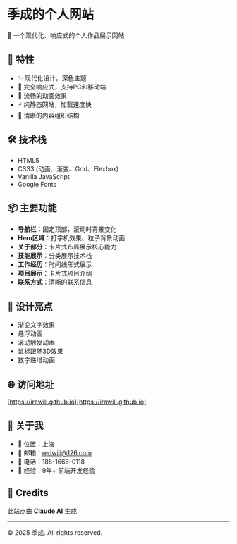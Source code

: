 # 季成的个人网站

🚀 一个现代化、响应式的个人作品展示网站

## 🌟 特性

- ✨ 现代化设计，深色主题
- 📱 完全响应式，支持PC和移动端
- 🎨 流畅的动画效果
- ⚡ 纯静态网站，加载速度快
- 🎯 清晰的内容组织结构

## 🛠 技术栈

- HTML5
- CSS3 (动画、渐变、Grid、Flexbox)
- Vanilla JavaScript
- Google Fonts

## 📦 主要功能

- **导航栏**：固定顶部，滚动时背景变化
- **Hero区域**：打字机效果、粒子背景动画
- **关于部分**：卡片式布局展示核心能力
- **技能展示**：分类展示技术栈
- **工作经历**：时间线形式展示
- **项目展示**：卡片式项目介绍
- **联系方式**：清晰的联系信息

## 🎨 设计亮点

- 渐变文字效果
- 悬浮动画
- 滚动触发动画
- 鼠标跟随3D效果
- 数字递增动画

## 🌐 访问地址

[https://irawill.github.io](https://irawill.github.io)

## 👤 关于我

- 📍 位置：上海
- 📧 邮箱：redwill@126.com
- 📱 电话：185-1666-0118
- 💼 经验：9年+ 前端开发经验

## 🤖 Credits

此站点由 **Claude AI** 生成

---

© 2025 季成. All rights reserved.
